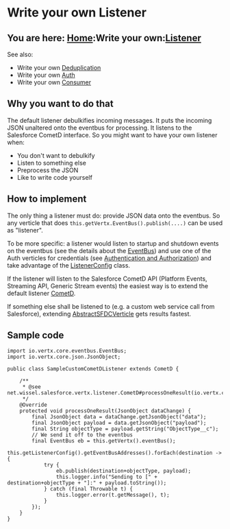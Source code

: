# Write your own Listener

## You are here: [Home](/index.md):Write your own:[Listener](listener.md)

See also:
- Write your own [Deduplication](dedup.md)
- Write your own [Auth](auth.md)
- Write your own [Consumer](consumer.md) 

## Why you want to do that
The default listener debulkifies incoming messages. It puts the incoming JSON unaltered onto the eventbus for processing. It listens to the Salesforce CometD interface. So you might want to have your own listener when:
- You don't want to debulkify
- Listen to something else
- Preprocess the JSON
- Like to write code yourself

## How to implement
The only thing a listener must do: provide JSON data onto the eventbus. So any verticle that does `this.getVertx.EventBus().publish(....)` can be used as "listener".

To be more specific: a listener would listen to startup and shutdown events on the eventbus (see the details about the [EventBus](/eventbus.md)) and use one of the Auth verticles for credentials (see [Authentication and Authorization](/auth.md)) and take advantage of the [ListenerConfig](https://github.com/Stwissel/vertx-sfdc-platformevents/blob/master/sfdc-core/src/main/java/net/wissel/salesforce/vertx/config/ListenerConfig.java) class.

If the listener will listen to the Salesforce CometD API (Platform Events, Streaming API, Generic Stream events) the easiest way is to extend the default listener [CometD](https://github.com/Stwissel/vertx-sfdc-platformevents/blob/master/sfdc-core/src/main/java/net/wissel/salesforce/vertx/listener/CometD.java).

If something else shall be listened to (e.g. a custom web service call from Salesforce), extending [AbstractSFDCVerticle](https://github.com/Stwissel/vertx-sfdc-platformevents/blob/master/sfdc-core/src/main/java/net/wissel/salesforce/vertx/AbstractSFDCVerticle.java) gets results fastest.



## Sample code

```
import io.vertx.core.eventbus.EventBus;
import io.vertx.core.json.JsonObject;

public class SampleCustomCometDListener extends CometD {

    /**
     * @see net.wissel.salesforce.vertx.listener.CometD#processOneResult(io.vertx.core.json.JsonObject)
     */
    @Override
    protected void processOneResult(JsonObject dataChange) {
        final JsonObject data = dataChange.getJsonObject("data");
        final JsonObject payload = data.getJsonObject("payload");
        final String objectType = payload.getString("ObjectType__c");
        // We send it off to the eventbus
        final EventBus eb = this.getVertx().eventBus();
        this.getListenerConfig().getEventBusAddresses().forEach(destination -> {
            try {
                eb.publish(destination+objectType, payload);
                this.logger.info("Sending to [" + destination+objectType + "]:" + payload.toString());
            } catch (final Throwable t) {
                this.logger.error(t.getMessage(), t);
            }
        });
    }
}
```
